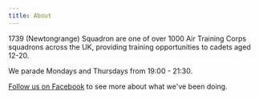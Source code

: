 ```yaml
---
title: About
---
```


1739 (Newtongrange) Squadron are one of over 1000 Air Training Corps squadrons across
the UK, providing training opportunities to cadets aged 12-20.

We parade Mondays and Thursdays from 19:00 - 21:30.

[Follow us on Facebook](https://www.facebook.com/1739sqn) to see more about what we've been doing.